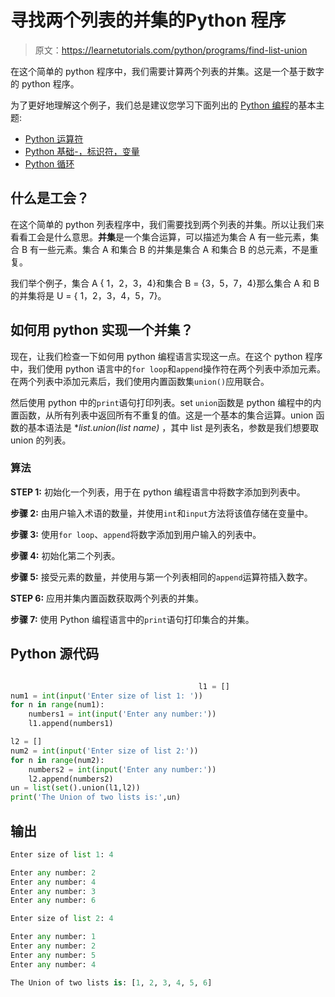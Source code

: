 # 寻找两个列表的并集的Python 程序

> 原文：<https://learnetutorials.com/python/programs/find-list-union>

在这个简单的 python 程序中，我们需要计算两个列表的并集。这是一个基于数字的 python 程序。

为了更好地理解这个例子，我们总是建议您学习下面列出的 [Python 编程](../ "Python tutorial")的基本主题:

*   [Python 运算符](../../python/python-operators "operators in python")
*   [Python 基础-，标识符，变量](../../python/identifiers-variables "operators in python")
*   [Python 循环](../../python/python-loop-tutorials "Loops in python")

## 什么是工会？

在这个简单的 python 列表程序中，我们需要找到两个列表的并集。所以让我们来看看工会是什么意思。**并集**是一个集合运算，可以描述为集合 A 有一些元素，集合 B 有一些元素。集合 A 和集合 B 的并集是集合 A 和集合 B 的总元素，不是重复。

我们举个例子，集合 A { 1，2，3，4}和集合 B = {3，5，7，4}那么集合 A 和 B 的并集将是 U = { 1，2，3，4，5，7}。

## 如何用 python 实现一个并集？

现在，让我们检查一下如何用 python 编程语言实现这一点。在这个 python 程序中，我们使用 python 语言中的`for loop`和`append`操作符在两个列表中添加元素。在两个列表中添加元素后，我们使用内置函数集`union()`应用联合。

然后使用 python 中的`print`语句打印列表。set `union`函数是 python 编程中的内置函数，从所有列表中返回所有不重复的值。这是一个基本的集合运算。union 函数的基本语法是 **list.union(*list name)** ，其中 list 是列表名，参数是我们想要取 union 的列表。

### 算法

**STEP 1:** 初始化一个列表，用于在 python 编程语言中将数字添加到列表中。

**步骤 2:** 由用户输入术语的数量，并使用`int`和`input`方法将该值存储在变量中。

**步骤 3:** 使用`for loop`、`append`将数字添加到用户输入的列表中。

**步骤 4:** 初始化第二个列表。

**步骤 5:** 接受元素的数量，并使用与第一个列表相同的`append`运算符插入数字。

**STEP 6:** 应用并集内置函数获取两个列表的并集。

**步骤 7:** 使用 Python 编程语言中的`print`语句打印集合的并集。

## Python 源代码

```py

                                          l1 = []
num1 = int(input('Enter size of list 1: '))
for n in range(num1):
    numbers1 = int(input('Enter any number:'))
    l1.append(numbers1)

l2 = []
num2 = int(input('Enter size of list 2:'))
for n in range(num2):
    numbers2 = int(input('Enter any number:'))
    l2.append(numbers2) 
un = list(set().union(l1,l2))
print('The Union of two lists is:',un)

```

## 输出

```py
Enter size of list 1: 4

Enter any number: 2
Enter any number: 4
Enter any number: 3
Enter any number: 6

Enter size of list 2: 4

Enter any number: 1
Enter any number: 2
Enter any number: 5
Enter any number: 4

The Union of two lists is: [1, 2, 3, 4, 5, 6] 
```